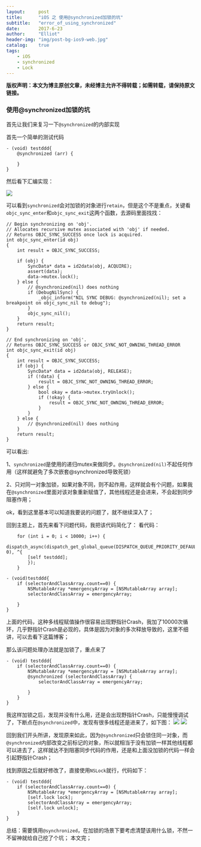 ```yaml
---
layout:     post
title:      "iOS 之 使用@synchronized加锁的坑"
subtitle:   "error_of_using_synchronized"
date:       2017-6-23
author:     "Elliot"
header-img: "img/post-bg-ios9-web.jpg"
catalog:    true
tags:
    - iOS
    - synchronized
    - Lock
---
```


**版权声明：本文为博主原创文章，未经博主允许不得转载；如需转载，请保持原文链接。**


### 使用@synchronized加锁的坑

首先让我们来复习一下`@synchronized`的内部实现

首先一个简单的测试代码

```objective_c
- (void) testddd{
	@synchronized (arr) {

	}
}
```
然后看下汇编实现：

<img src="https://Elliotsomething.GitHub.io/images/error_of_using_synchronized1.png">

可以看到`synchronized`会对加锁的对象进行`retain`，但是这个不是重点，关键看`objc_sync_enter`和`objc_sync_exit`这两个函数，去源码里面找找：

```objective_c
// Begin synchronizing on 'obj'.
// Allocates recursive mutex associated with 'obj' if needed.
// Returns OBJC_SYNC_SUCCESS once lock is acquired.  
int objc_sync_enter(id obj)
{
    int result = OBJC_SYNC_SUCCESS;

    if (obj) {
        SyncData* data = id2data(obj, ACQUIRE);
        assert(data);
        data->mutex.lock();
    } else {
        // @synchronized(nil) does nothing
        if (DebugNilSync) {
            _objc_inform("NIL SYNC DEBUG: @synchronized(nil); set a breakpoint on objc_sync_nil to debug");
        }
        objc_sync_nil();
    }
    return result;
}

// End synchronizing on 'obj'.
// Returns OBJC_SYNC_SUCCESS or OBJC_SYNC_NOT_OWNING_THREAD_ERROR
int objc_sync_exit(id obj)
{
    int result = OBJC_SYNC_SUCCESS;
    if (obj) {
        SyncData* data = id2data(obj, RELEASE);
        if (!data) {
            result = OBJC_SYNC_NOT_OWNING_THREAD_ERROR;
        } else {
            bool okay = data->mutex.tryUnlock();
            if (!okay) {
                result = OBJC_SYNC_NOT_OWNING_THREAD_ERROR;
            }
        }
    } else {
        // @synchronized(nil) does nothing
    }
    return result;
}
```
可以看出:

1、`synchronized`是使用的递归mutex来做同步。`@synchronized(nil)`不起任何作用（这样就避免了多次嵌套@synchronized导致死锁）

2、只对同一对象加锁，如果对象不同，则不起作用，这样就会有个问题，如果我在`@synchronized`里面对该对象重新赋值了，其他线程还是会进来，不会起到同步阻塞作用；

ok，看到这里基本可以知道我要说的问题了，就不继续深入了；

回到主题上，首先来看下问题代码，我把该代码简化了：
看代码：

```objective_c
	for (int i = 0; i < 10000; i++) {
		dispatch_async(dispatch_get_global_queue(DISPATCH_QUEUE_PRIORITY_DEFAULT, 0), ^{
		[self testddd];
		});
	}

- (void)testddd{
	if (selectorAndClassArray.count==0) {
		NSMutableArray *emergencyArray = [NSMutableArray array];
		selectorAndClassArray = emergencyArray;

	}
}
```
上面的代码，这种多线程赋值操作很容易出现野指针Crash，我加了10000次循环，几乎野指针Crash是必现的，具体是因为对象的多次释放导致的，这里不细讲，可以去看下这篇博客；

那么该问题处理办法就是加锁了，重点来了

```objective_c
- (void) testddd{
	if (selectorAndClassArray.count==0) {
		NSMutableArray *emergencyArray = [NSMutableArray array];
		@synchronized (selectorAndClassArray) {
			selectorAndClassArray = emergencyArray;

		}
	}
}
```
我这样加锁之后，发现并没有什么用，还是会出现野指针Crash，只能慢慢调试了，下断点在`@synchronized`中，发现有很多线程还是进来了，如下图：
<img src="https://Elliotsomething.GitHub.io/images/error_of_using_synchronized2.png">
<img src="https://Elliotsomething.GitHub.io/images/error_of_using_synchronized3.png">

回到我们开头所讲，发现原来如此，因为`@synchronized`只会锁住同一对象，而`@synchronized`内部改变之前标记的对象，所以就相当于没有加锁一样其他线程都可以进去了，这样就达不到阻塞同步代码的作用，还是和上面没加锁的代码一样会引起野指针Crash；

找到原因之后就好修改了，直接使用`NSLock`就行，代码如下：
```objective_c
- (void) testddd{
	if (selectorAndClassArray.count==0) {
		NSMutableArray *emergencyArray = [NSMutableArray array];
		[self.lock lock];
		selectorAndClassArray = emergencyArray;
		[self.lock unlock];
	}
}
```

总结：需要慎用`@synchronized`，在加锁的场景下要考虑清楚该用什么锁，不然一不留神就给自己挖了个坑；
本文完；
